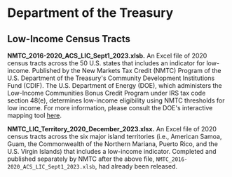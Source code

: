 # Department of the Treasury

## Low-Income Census Tracts

**NMTC_2016-2020_ACS_LIC_Sept1_2023.xlsb.** An Excel file of 2020 census tracts across the 50 U.S. states that includes an indicator for low-income. Published by the New Markets Tax Credit (NMTC) Program of the U.S. Department of the Treasury's Community Development Institutions Fund (CDIF). The U.S. Department of Energy (DOE), which administers the Low-Income Communities Bonus Credit Program under IRS tax code section 48(e), determines low-income eligibility using NMTC thresholds for low income. For more information, please consult the DOE's interactive mapping tool [here](https://experience.arcgis.com/experience/12227d891a4d471497ac13f60fffd822).

**NMTC_LIC_Territory_2020_December_2023.xlsx.** An Excel file of 2020 census tracts across the six major island territories (i.e., American Samoa, Guam, the Commonwealth of the Northern Mariana, Puerto Rico, and the U.S. Virgin Islands) that includes a low-income indicator. Completed and published separately by NMTC after the above file, `NMTC_2016-2020_ACS_LIC_Sept1_2023.xlsb`, had already been released.